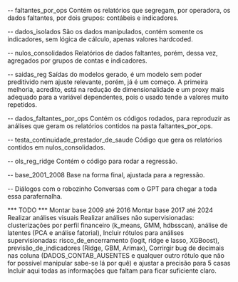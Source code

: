-- faltantes_por_ops
Contém os relatórios que segregam, por operadora, os dados faltantes, por dois grupos: contábeis e indicadores.

-- dados_isolados
São os dados manipulados, contém somente os indicadores, sem lógica de cálculo, apenas valores hardcoded.

-- nulos_consolidados
Relatórios de dados faltantes, porém, dessa vez, agregados por grupos de contas e indicadores.

-- saidas_reg
Saídas do modelos gerado, é um modelo sem poder preditivido nem ajuste relevante, porém, já é um começo.
A primeira melhoria, acredito, está na redução de dimensionalidade e um proxy mais adequado para a variável dependentes, pois o usado tende a valores muito repetidos.

-- dados_faltantes_por_ops
Contém os códigos rodados, para reproduzir as análises que geram os relatórios contidos na pasta faltantes_por_ops.

-- testa_continuidade_prestador_de_saude
Código que gera os relatórios contidos em nulos_consolidados.

-- ols_reg_ridge
Contém o código para rodar a regressão.

-- base_2001_2008
Base na forma final, ajustada para a regressão.

-- Diálogos com o robozinho
Conversas com o GPT para chegar a toda essa parafernalha.

*** TODO ***
Montar base 2009 até 2016
Montar base 2017 até 2024
Realizar análises visuais
Realizar análises não supervisionadas: clusterizações por perfil financeiro (k_means, GMM, hdbsscan), análise de latentes (PCA e análise fatorial), 
Incluir rótulos para análises supervisionadas: risco_de_encerramento (logit, ridge e lasso, XGBoost), previsão_de_indicadores (Ridge, GBM, Arimax), 
Corrirgir bug de decimais nas coluna (DADOS_CONTAB_AUSENTES e qualquer outro rótulo que não for possível manipular sabe-se lá por quê) e ajustar a precisão para 5 casas
Incluir aqui todas as informações que faltam para ficar suficiente claro.
